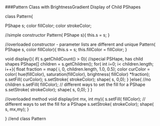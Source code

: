 ###Pattern Class with BrightnessGradient Display of Child PShapes


class Pattern{
   
  PShape s;
  color fillColor;
  color strokeColor;
  
  //simple constructor
  Pattern( PShape s){
    this.s = s;
  }
  
  //overloaded constructor - parameter lists are different and unique
  Pattern( PShape s, color fillColor){
    this.s = s;
    this.fillColor = fillColor;
  }
  
  void display(){
    if( s.getChildCount() > 0){ //special PSHape, has child shapes
      PShape[] children = s.getChildren();
      for( int i=0; i< children.length; i++){
        float fraction = map( i, 0, children.length, 1.0, 0.5);
        color curColor = color( hue(fillColor), saturation(fillColor), brightness( fillColor) *fraction);
        s.setFill( curColor);
        s.setStroke( strokeColor);
        shape( s, 0,0);
      }
    }else{ //no children
    s.setFill( fillColor); // different ways to set the fill for a PShape
    s.setStroke( strokeColor);
    shape( s, 0,0);
    }
  }
  
  //overloaded method
  void display(int mx, int my){
    s.setFill( fillColor); // different ways to set the fill for a PShape
    s.setStroke( strokeColor);
    shape( s, mx,my);
  }
  
} //end class Pattern